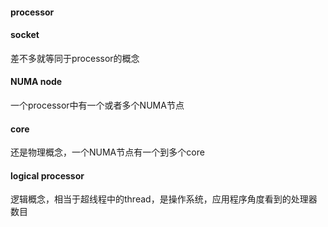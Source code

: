 #### processor 

#### socket
差不多就等同于processor的概念

#### NUMA node
一个processor中有一个或者多个NUMA节点

#### core
还是物理概念，一个NUMA节点有一个到多个core

#### logical processor
逻辑概念，相当于超线程中的thread，是操作系统，应用程序角度看到的处理器数目
